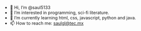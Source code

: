 - 👋 Hi, I’m @saul5133
- 👀 I’m interested in programming, sci-fi literature.
- 🌱 I’m currently learning html, css, javascript, python and java.
- 📫 How to reach me: saulgl@tec.mx

<!---
saul5133/saul5133 is a ✨ special ✨ repository because its `README.md` (this file) appears on your GitHub profile.
You can click the Preview link to take a look at your changes.
--->
